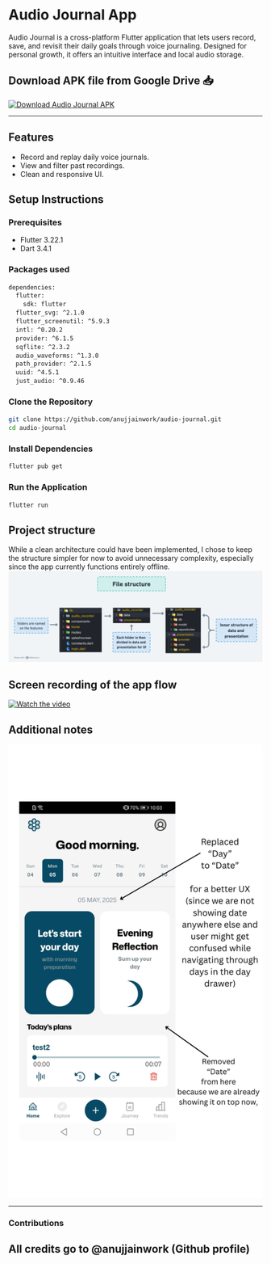 # Audio Journal App

Audio Journal is a cross-platform Flutter application that lets users record, save, and revisit their daily goals through voice journaling. Designed for personal growth, it offers an intuitive interface and local audio storage.

## Download APK file from Google Drive 📥

[![Download Audio Journal APK](https://img.shields.io/badge/Download-APK-blue?style=for-the-badge&logo=android)](https://drive.google.com/drive/folders/1ZBxK4timheVkNNsx5rEtqf1gLIcfEnRJ?usp=sharing)

---

## Features

- Record and replay daily voice journals.
- View and filter past recordings.
-  Clean and responsive UI.

## Setup Instructions

### Prerequisites

- Flutter 3.22.1
- Dart 3.4.1

### Packages used
```bash
dependencies:
  flutter:
    sdk: flutter
  flutter_svg: ^2.1.0
  flutter_screenutil: ^5.9.3
  intl: ^0.20.2
  provider: ^6.1.5
  sqflite: ^2.3.2
  audio_waveforms: ^1.3.0
  path_provider: ^2.1.5
  uuid: ^4.5.1
  just_audio: ^0.9.46
```

### Clone the Repository
```bash
git clone https://github.com/anujjainwork/audio-journal.git
cd audio-journal
```

### Install Dependencies
```bash
flutter pub get
```

### Run the Application
```bash
flutter run
```


## Project structure
While a clean architecture could have been implemented, I chose to keep the structure simpler for now to avoid unnecessary complexity, especially since the app currently functions entirely offline.
![File structure](readme_assets/structure.png)

## Screen recording of the app flow
[![Watch the video](https://img.youtube.com/vi/30D0DAFxXNo/hqdefault.jpg)](https://youtube.com/shorts/30D0DAFxXNo)

## Additional notes
![Additional notes](readme_assets/arre_additional.png)

---

### Contributions
All credits go to @anujjainwork (Github profile)
---
